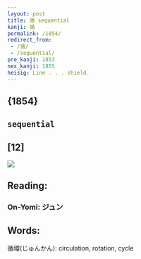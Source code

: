 ```yaml
---
layout: post
title: 循 sequential
kanji: 循
permalink: /1854/
redirect_from:
 - /循/
 - /sequential/
pre_kanji: 1853
nex_kanji: 1855
heisig: Line . . . shield.
---
```


## {1854}

## `sequential`

## [12]

<div class="stroke"><img src="E5BEAA.png" /></div>

## Reading:

### On-Yomi: ジュン

## Words:

循環(じゅんかん): circulation, rotation, cycle
